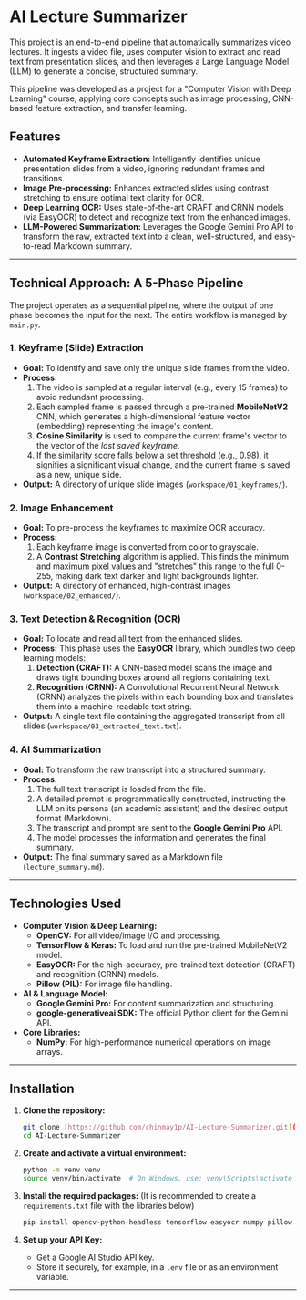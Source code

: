 # AI Lecture Summarizer

This project is an end-to-end pipeline that automatically summarizes video lectures. It ingests a video file, uses computer vision to extract and read text from presentation slides, and then leverages a Large Language Model (LLM) to generate a concise, structured summary.

This pipeline was developed as a project for a "Computer Vision with Deep Learning" course, applying core concepts such as image processing, CNN-based feature extraction, and transfer learning.

## Features

* **Automated Keyframe Extraction:** Intelligently identifies unique presentation slides from a video, ignoring redundant frames and transitions.
* **Image Pre-processing:** Enhances extracted slides using contrast stretching to ensure optimal text clarity for OCR.
* **Deep Learning OCR:** Uses state-of-the-art CRAFT and CRNN models (via EasyOCR) to detect and recognize text from the enhanced images.
* **LLM-Powered Summarization:** Leverages the Google Gemini Pro API to transform the raw, extracted text into a clean, well-structured, and easy-to-read Markdown summary.

---

## Technical Approach: A 5-Phase Pipeline

The project operates as a sequential pipeline, where the output of one phase becomes the input for the next. The entire workflow is managed by `main.py`.

### 1. Keyframe (Slide) Extraction
* **Goal:** To identify and save only the unique slide frames from the video.
* **Process:**
    1.  The video is sampled at a regular interval (e.g., every 15 frames) to avoid redundant processing.
    2.  Each sampled frame is passed through a pre-trained **MobileNetV2** CNN, which generates a high-dimensional feature vector (embedding) representing the image's content.
    3.  **Cosine Similarity** is used to compare the current frame's vector to the vector of the *last saved keyframe*.
    4.  If the similarity score falls below a set threshold (e.g., 0.98), it signifies a significant visual change, and the current frame is saved as a new, unique slide.
* **Output:** A directory of unique slide images (`workspace/01_keyframes/`).

### 2. Image Enhancement
* **Goal:** To pre-process the keyframes to maximize OCR accuracy.
* **Process:**
    1.  Each keyframe image is converted from color to grayscale.
    2.  A **Contrast Stretching** algorithm is applied. This finds the minimum and maximum pixel values and "stretches" this range to the full 0-255, making dark text darker and light backgrounds lighter.
* **Output:** A directory of enhanced, high-contrast images (`workspace/02_enhanced/`).

### 3. Text Detection & Recognition (OCR)
* **Goal:** To locate and read all text from the enhanced slides.
* **Process:** This phase uses the **EasyOCR** library, which bundles two deep learning models:
    1.  **Detection (CRAFT):** A CNN-based model scans the image and draws tight bounding boxes around all regions containing text.
    2.  **Recognition (CRNN):** A Convolutional Recurrent Neural Network (CRNN) analyzes the pixels within each bounding box and translates them into a machine-readable text string.
* **Output:** A single text file containing the aggregated transcript from all slides (`workspace/03_extracted_text.txt`).

### 4. AI Summarization
* **Goal:** To transform the raw transcript into a structured summary.
* **Process:**
    1.  The full text transcript is loaded from the file.
    2.  A detailed prompt is programmatically constructed, instructing the LLM on its persona (an academic assistant) and the desired output format (Markdown).
    3.  The transcript and prompt are sent to the **Google Gemini Pro** API.
    4.  The model processes the information and generates the final summary.
* **Output:** The final summary saved as a Markdown file (`lecture_summary.md`).

---

## Technologies Used

* **Computer Vision & Deep Learning:**
    * **OpenCV:** For all video/image I/O and processing.
    * **TensorFlow & Keras:** To load and run the pre-trained MobileNetV2 model.
    * **EasyOCR:** For the high-accuracy, pre-trained text detection (CRAFT) and recognition (CRNN) models.
    * **Pillow (PIL):** For image file handling.
* **AI & Language Model:**
    * **Google Gemini Pro:** For content summarization and structuring.
    * **google-generativeai SDK:** The official Python client for the Gemini API.
* **Core Libraries:**
    * **NumPy:** For high-performance numerical operations on image arrays.

---

## Installation

1.  **Clone the repository:**
    ```bash
    git clone [https://github.com/chinmay1p/AI-Lecture-Summarizer.git](https://github.com/chinmay1p/AI-Lecture-Summarizer.git)
    cd AI-Lecture-Summarizer
    ```

2.  **Create and activate a virtual environment:**
    ```bash
    python -m venv venv
    source venv/bin/activate  # On Windows, use: venv\Scripts\activate
    ```

3.  **Install the required packages:**
    (It is recommended to create a `requirements.txt` file with the libraries below)
    ```bash
    pip install opencv-python-headless tensorflow easyocr numpy pillow google-generativeai
    ```

4.  **Set up your API Key:**
    * Get a Google AI Studio API key.
    * Store it securely, for example, in a `.env` file or as an environment variable.

---


